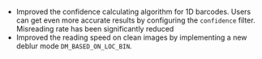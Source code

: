 - Improved the confidence calculating algorithm for 1D barcodes. Users can get even more accurate results by configuring the `confidence` filter. Misreading rate has been significantly reduced 
- Improved the reading speed on clean images by implementing a new deblur mode `DM_BASED_ON_LOC_BIN`.


